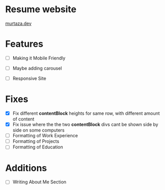 # Resume website

[murtaza.dev](https://murtaza.dev/)

# Features
- [ ] Making it Mobile Friendly
- [ ] Maybe adding carousel
- [ ] Responsive Site


# Fixes

- [x] Fix different **contentBlock** heights for same row, with different amount of content
- [x] Fix issue where the the two **contentBlock** divs cant be shown side by side on some computers
- [ ] Formatting of Work Experience
- [ ] Formatting of Projects
- [ ] Formatting of Education

# Additions

- [ ] Writing About Me Section



